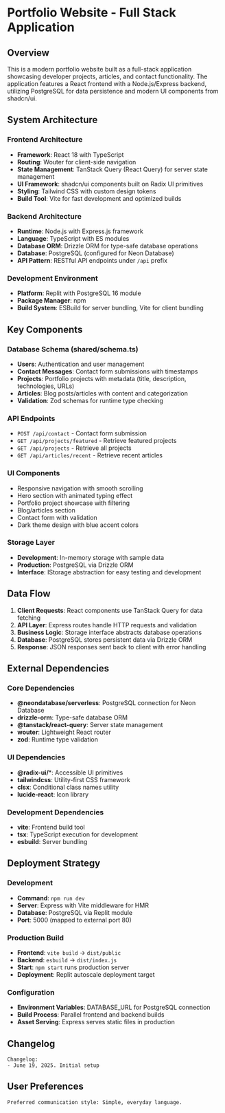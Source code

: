 # Portfolio Website - Full Stack Application

## Overview

This is a modern portfolio website built as a full-stack application showcasing developer projects, articles, and contact functionality. The application features a React frontend with a Node.js/Express backend, utilizing PostgreSQL for data persistence and modern UI components from shadcn/ui.

## System Architecture

### Frontend Architecture
- **Framework**: React 18 with TypeScript
- **Routing**: Wouter for client-side navigation
- **State Management**: TanStack Query (React Query) for server state management
- **UI Framework**: shadcn/ui components built on Radix UI primitives
- **Styling**: Tailwind CSS with custom design tokens
- **Build Tool**: Vite for fast development and optimized builds

### Backend Architecture
- **Runtime**: Node.js with Express.js framework
- **Language**: TypeScript with ES modules
- **Database ORM**: Drizzle ORM for type-safe database operations
- **Database**: PostgreSQL (configured for Neon Database)
- **API Pattern**: RESTful API endpoints under `/api` prefix

### Development Environment
- **Platform**: Replit with PostgreSQL 16 module
- **Package Manager**: npm
- **Build System**: ESBuild for server bundling, Vite for client bundling

## Key Components

### Database Schema (shared/schema.ts)
- **Users**: Authentication and user management
- **Contact Messages**: Contact form submissions with timestamps
- **Projects**: Portfolio projects with metadata (title, description, technologies, URLs)
- **Articles**: Blog posts/articles with content and categorization
- **Validation**: Zod schemas for runtime type checking

### API Endpoints
- `POST /api/contact` - Contact form submission
- `GET /api/projects/featured` - Retrieve featured projects
- `GET /api/projects` - Retrieve all projects
- `GET /api/articles/recent` - Retrieve recent articles

### UI Components
- Responsive navigation with smooth scrolling
- Hero section with animated typing effect
- Portfolio project showcase with filtering
- Blog/articles section
- Contact form with validation
- Dark theme design with blue accent colors

### Storage Layer
- **Development**: In-memory storage with sample data
- **Production**: PostgreSQL via Drizzle ORM
- **Interface**: IStorage abstraction for easy testing and development

## Data Flow

1. **Client Requests**: React components use TanStack Query for data fetching
2. **API Layer**: Express routes handle HTTP requests and validation
3. **Business Logic**: Storage interface abstracts database operations
4. **Database**: PostgreSQL stores persistent data via Drizzle ORM
5. **Response**: JSON responses sent back to client with error handling

## External Dependencies

### Core Dependencies
- **@neondatabase/serverless**: PostgreSQL connection for Neon Database
- **drizzle-orm**: Type-safe database ORM
- **@tanstack/react-query**: Server state management
- **wouter**: Lightweight React router
- **zod**: Runtime type validation

### UI Dependencies
- **@radix-ui/***: Accessible UI primitives
- **tailwindcss**: Utility-first CSS framework
- **clsx**: Conditional class names utility
- **lucide-react**: Icon library

### Development Dependencies
- **vite**: Frontend build tool
- **tsx**: TypeScript execution for development
- **esbuild**: Server bundling

## Deployment Strategy

### Development
- **Command**: `npm run dev`
- **Server**: Express with Vite middleware for HMR
- **Database**: PostgreSQL via Replit module
- **Port**: 5000 (mapped to external port 80)

### Production Build
- **Frontend**: `vite build` → `dist/public`
- **Backend**: `esbuild` → `dist/index.js`
- **Start**: `npm start` runs production server
- **Deployment**: Replit autoscale deployment target

### Configuration
- **Environment Variables**: DATABASE_URL for PostgreSQL connection
- **Build Process**: Parallel frontend and backend builds
- **Asset Serving**: Express serves static files in production

## Changelog

```
Changelog:
- June 19, 2025. Initial setup
```

## User Preferences

```
Preferred communication style: Simple, everyday language.
```